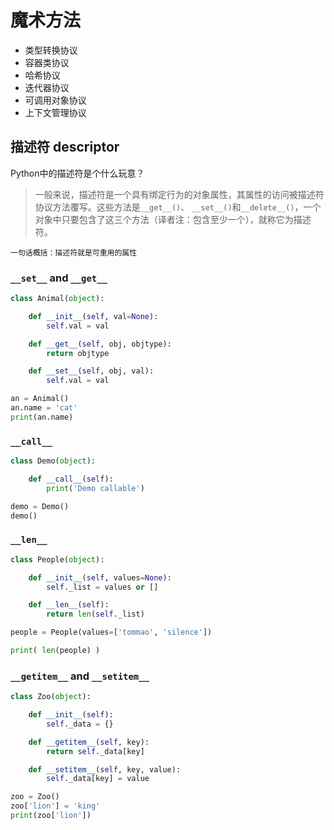 # 魔术方法

- 类型转换协议
- 容器类协议
- 哈希协议
- 迭代器协议
- 可调用对象协议
- 上下文管理协议


## 描述符 descriptor

Python中的描述符是个什么玩意？

> 一般来说，描述符是一个具有绑定行为的对象属性，其属性的访问被描述符协议方法覆写。这些方法是`__get__()`、 `__set__()`和`__delete__()`，一个对象中只要包含了这三个方法（译者注：包含至少一个），就称它为描述符。

`一句话概括：描述符就是可重用的属性`


### `__set__` and `__get__`

```python
class Animal(object):

    def __init__(self, val=None):
        self.val = val

    def __get__(self, obj, objtype):
        return objtype

    def __set__(self, obj, val):
        self.val = val

an = Animal()
an.name = 'cat'
print(an.name)
```



### `__call__`

```python
class Demo(object):

    def __call__(self):
        print('Demo callable')

demo = Demo()
demo()
```


### `__len__`

```python
class People(object):

    def __init__(self, values=None):
        self._list = values or []

    def __len__(self):
        return len(self._list)

people = People(values=['tommao', 'silence'])

print( len(people) )
```


### `__getitem__` and `__setitem__`

```python
class Zoo(object):

    def __init__(self):
        self._data = {}

    def __getitem__(self, key):
        return self._data[key]

    def __setitem__(self, key, value):
        self._data[key] = value

zoo = Zoo()
zoo['lion'] = 'king'
print(zoo['lion'])
```
